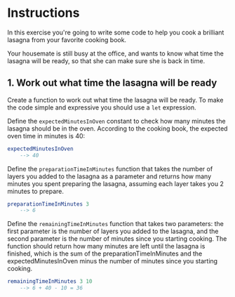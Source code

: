 # Instructions

In this exercise you're going to write some code to help you cook a brilliant lasagna from your favorite cooking book.

Your housemate is still busy at the office, and wants to know what time the lasagna will be ready, so that she can make sure she is back in time.

## 1. Work out what time the lasagna will be ready

Create a function to work out what time the lasagna will be ready. To make the code simple and expressive you should use a `let` expression.

Define the `expectedMinutesInOven` constant to check how many minutes the lasagna should be in the oven. According to the cooking book, the expected oven time in minutes is 40:

```elm
expectedMinutesInOven
    --> 40
```

Define the `preparationTimeInMinutes` function that takes the number of layers you added to the lasagna as a parameter and returns how many minutes you spent preparing the lasagna, assuming each layer takes you 2 minutes to prepare.

```elm
preparationTimeInMinutes 3
    --> 6
```

Define the `remainingTimeInMinutes` function that takes two parameters: the first parameter is the number of layers you added to the lasagna, and the second parameter is the number of minutes since you starting cooking. The function should return how many minutes are left until the lasagna is finished, which is the sum of the preparationTimeInMinutes and the expectedMinutesInOven minus the number of minutes since you starting cooking.

```elm
remainingTimeInMinutes 3 10
    --> 6 + 40 - 10 = 36
```
